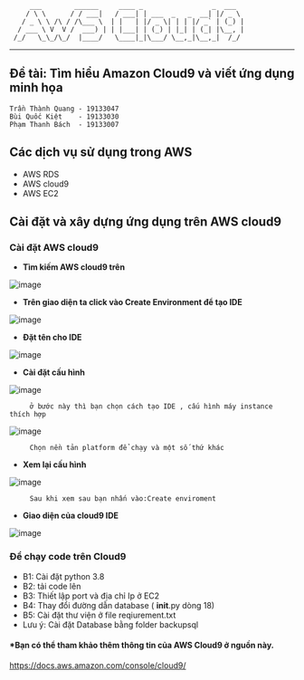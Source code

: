          ___        ______     ____ _                 _  ___  
        / \ \      / / ___|   / ___| | ___  _   _  __| |/ _ \ 
       / _ \ \ /\ / /\___ \  | |   | |/ _ \| | | |/ _` | (_) |
      / ___ \ V  V /  ___) | | |___| | (_) | |_| | (_| |\__, |
     /_/   \_\_/\_/  |____/   \____|_|\___/ \__,_|\__,_|  /_/ 
 ----------------------------------------------------------------- 

## Đề tài: Tìm hiểu Amazon Cloud9 và viết ứng dụng minh họa

    Trần Thành Quang - 19133047
    Bùi Quốc Kiệt    - 19133030
    Phạm Thanh Bách  - 19133007
## Các dịch vụ sử dụng trong AWS

-   AWS RDS
-   AWS cloud9
-   AWS EC2

## Cài đặt và xây dựng ứng dụng trên AWS cloud9 
### Cài đặt AWS cloud9
-   **Tìm kiếm AWS cloud9 trên**
  
![image](https://user-images.githubusercontent.com/93425051/168407648-c3730a42-83ca-4f84-a637-3fe3d9c5eac3.png)

-   **Trên giao diện ta click vào Create Environment để tạo IDE**

![image](https://user-images.githubusercontent.com/93425051/168407665-a2d7f93d-a484-48aa-bba1-14c0f22e1a75.png)

-   **Đặt tên cho IDE**

![image](https://user-images.githubusercontent.com/93425051/168407675-efda999b-39ad-4e18-be29-779c8f0628f1.png)

-   **Cài đặt cấu hình**

![image](https://user-images.githubusercontent.com/93425051/168407682-e1f613a7-9a72-4bfa-84c4-e997e7b24ee3.png)

         ở bước này thì bạn chọn cách tạo IDE , cấu hình máy instance thích hợp
         
![image](https://user-images.githubusercontent.com/93425051/168407692-9d81afd9-959b-4653-b817-522d0754b262.png)

         Chọn nền tản platform để chạy và một số thứ khác
         
-  **Xem lại cấu hình**

![image](https://user-images.githubusercontent.com/93425051/168407738-8173d32c-f6ac-4fe2-b58b-60994a28b263.png)

         Sau khi xem sau bạn nhấn vào:Create enviroment
 
-   **Giao diện của cloud9 IDE**

![image](https://user-images.githubusercontent.com/93425051/168407783-f82c3fd7-f342-444e-b4b8-9b84a8643813.png)

### Để chạy code trên Cloud9
-   B1: Cài đặt python 3.8 
-   B2: tải code lên
-   B3: Thiết lập port và địa chỉ Ip ở EC2
-   B4: Thay đổi đường dẫn database ( __init__.py dòng 18)
-   B5: Cài đặt thư viện ở file reqiurement.txt 
-   Lưu ý: Cài đặt Database bằng folder backupsql

####  *Bạn có thể tham khảo thêm thông tin của AWS Cloud9 ở nguồn này.
 https://docs.aws.amazon.com/console/cloud9/
